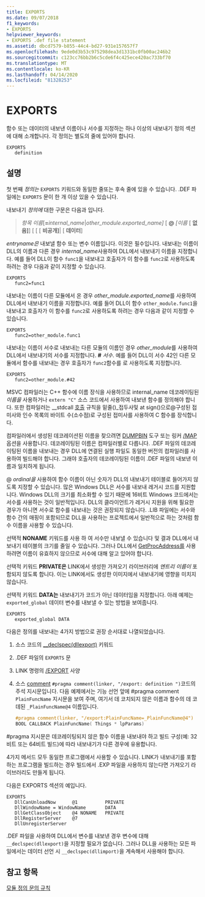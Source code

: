 ```yaml
---
title: EXPORTS
ms.date: 09/07/2018
f1_keywords:
- EXPORTS
helpviewer_keywords:
- EXPORTS .def file statement
ms.assetid: dbcd7579-b855-44c4-bd27-931e157657f7
ms.openlocfilehash: 9ede0d3b53c975298dea3d1331bc0fb00ac246b2
ms.sourcegitcommit: c123cc76bb2b6c5cde6f4c425ece420ac733bf70
ms.translationtype: MT
ms.contentlocale: ko-KR
ms.lasthandoff: 04/14/2020
ms.locfileid: "81328253"
---
```

# <a name="exports"></a>EXPORTS

함수 또는 데이터의 내보낸 이름이나 서수를 지정하는 하나 이상의 내보내기 정의 섹션에 대해 소개합니다. 각 정의는 별도의 줄에 있어야 합니다.

```DEF
EXPORTS
   definition
```

## <a name="remarks"></a>설명

첫 번째 *정의는* `EXPORTS` 키워드와 동일한 줄또는 후속 줄에 있을 수 있습니다. .DEF 파일에는 `EXPORTS` 문이 한 개 이상 있을 수 있습니다.

내보내기 *정의에* 대한 구문은 다음과 입니다.

> *항목 이름*\[__=__*internal_name*|*other_module.exported_name]* \[ **\@** _[이름_ \[ **없음]**] [ \[ \[ **비공개]**| \[ **데이터**]

*entryname은* 내보낼 함수 또는 변수 이름입니다. 이것은 필수입니다. 내보내는 이름이 DLL의 이름과 다른 경우 *internal_name*사용하여 DLL에서 내보내기 이름을 지정합니다. 예를 들어 DLL이 함수 `func1`을 내보내고 호출자가 이 함수를 `func2`로 사용하도록 하려는 경우 다음과 같이 지정할 수 있습니다.

```DEF
EXPORTS
   func2=func1
```

내보내는 이름이 다른 모듈에서 온 경우 *other_module.exported_name*를 사용하여 DLL에서 내보내기 이름을 지정합니다. 예를 들어 DLL이 함수 `other_module.func1`을 내보내고 호출자가 이 함수를 `func2`로 사용하도록 하려는 경우 다음과 같이 지정할 수 있습니다.

```DEF
EXPORTS
   func2=other_module.func1
```

내보내는 이름이 서수로 내보내는 다른 모듈의 이름인 경우 *other_module*를 사용하여 DLL에서 내보내기의 서수를 지정합니다. __#__ *서수*. 예를 들어 DLL이 서수 42인 다른 모듈에서 함수를 내보내는 경우 호출자가 `func2`함수를 로 사용하도록 지정합니다.

```DEF
EXPORTS
   func2=other_module.#42
```

MSVC 컴파일러는 C++ 함수에 이름 장식을 사용하므로 internal_name 데코레이팅된 *이름을* 사용하거나 `extern "C"` 소스 코드에서 사용하여 내보낸 함수를 정의해야 합니다. 또한 컴파일러는 __stdcall [호출](../../cpp/stdcall.md) 규칙을 밑줄()\_접두사및 at sign()으로\@구성된 접미사와 인수 목록의 바이트 수(소수점)로 구성된 접미사를 사용하여 C 함수를 장식합니다.

컴파일러에서 생성된 데코레이션된 이름을 찾으려면 [DUMPBIN](dumpbin-reference.md) 도구 또는 링커 [/MAP](map-generate-mapfile.md) 옵션을 사용합니다. 데코레이팅된 이름은 컴파일러별로 다릅니다. .DEF 파일의 데코레이팅된 이름을 내보내는 경우 DLL에 연결된 실행 파일도 동일한 버전의 컴파일러를 사용하여 빌드해야 합니다. 그래야 호출자의 데코레이팅된 이름이 .DEF 파일의 내보낸 이름과 일치하게 됩니다.

\@ *ordinal을* 사용하여 함수 이름이 아닌 숫자가 DLL의 내보내기 테이블로 들어가지 않도록 지정할 수 있습니다. 많은 Windows DLL은 서수를 내보내 레거시 코드를 지원합니다. Windows DLL의 크기를 최소화할 수 있기 때문에 16비트 Windows 코드에서는 서수를 사용하는 것이 일반적입니다. DLL의 클라이언트가 레거시 지원을 위해 필요한 경우가 아니면 서수로 함수를 내보내는 것은 권장되지 않습니다. .LIB 파일에는 서수와 함수 간의 매핑이 포함되므로 DLL을 사용하는 프로젝트에서 일반적으로 하는 것처럼 함수 이름을 사용할 수 있습니다.

선택적 **NONAME** 키워드를 사용 하 여 서수만 내보낼 수 있습니다 및 결과 DLL에서 내보내기 테이블의 크기를 줄일 수 있습니다. 그러나 DLL에서 [GetProcAddress를](/windows/win32/api/libloaderapi/nf-libloaderapi-getprocaddress) 사용하려면 이름이 유효하지 않으므로 서수에 대해 알고 있어야 합니다.

선택적 키워드 **PRIVATE은** LINK에서 생성한 가져오기 라이브러리에 *엔트리 이름이* 포함되지 않도록 합니다. 이는 LINK에서도 생성한 이미지에서 내보내기에 영향을 미치지 않습니다.

선택적 키워드 **DATA는** 내보내기가 코드가 아닌 데이터임을 지정합니다. 아래 예제는 `exported_global` 데이터 변수를 내보낼 수 있는 방법을 보여줍니다.

```DEF
EXPORTS
   exported_global DATA
```

다음은 정의를 내보내는 4가지 방법으로 권장 순서대로 나열되었습니다.

1. 소스 코드의 [__declspec(dllexport)](../../cpp/dllexport-dllimport.md) 키워드

1. .DEF 파일의 `EXPORTS` 문

1. LINK 명령의 [/EXPORT](export-exports-a-function.md) 사양

1. 소스 [comment](../../preprocessor/comment-c-cpp.md) `#pragma comment(linker, "/export: definition ")`코드의 주석 지시문입니다. 다음 예제에서는 기능 선언 앞에 #pragma comment `PlainFuncName` 지시문을 보여 주며, 여기서 데 코치되지 않은 이름과 함수의 데 코데된 `_PlainFuncName@4` 이름입니다.

    ```cpp
    #pragma comment(linker, "/export:PlainFuncName=_PlainFuncName@4")
    BOOL CALLBACK PlainFuncName( Things * lpParams)
    ```

#pragma 지시문은 데코레이팅되지 않은 함수 이름을 내보내야 하고 빌드 구성(예: 32비트 또는 64비트 빌드)에 따라 내보내기가 다른 경우에 유용합니다.

4가지 메서드 모두 동일한 프로그램에서 사용할 수 있습니다. LINK가 내보내기를 포함하는 프로그램을 빌드하는 경우 빌드에서 .EXP 파일을 사용하지 않는다면 가져오기 라이브러리도 만들게 됩니다.

다음은 EXPORTS 섹션의 예입니다.

```DEF
EXPORTS
   DllCanUnloadNow      @1          PRIVATE
   DllWindowName = WindowName       DATA
   DllGetClassObject    @4 NONAME   PRIVATE
   DllRegisterServer    @7
   DllUnregisterServer
```

.DEF 파일을 사용하여 DLL에서 변수를 내보낸 경우 변수에 대해 `__declspec(dllexport)`을 지정할 필요가 없습니다. 그러나 DLL을 사용하는 모든 파일에서는 데이터 선언 시 `__declspec(dllimport)`을 계속해서 사용해야 합니다.

## <a name="see-also"></a>참고 항목

[모듈 정의 문의 규칙](rules-for-module-definition-statements.md)
